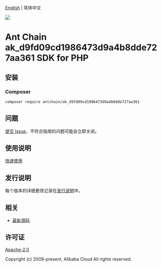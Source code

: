 [English](README.md) | 简体中文

![](https://aliyunsdk-pages.alicdn.com/icons/AlibabaCloud.svg)

# Ant Chain ak_d9fd09cd1986473d9a4b8dde727aa361 SDK for PHP

## 安装

### Composer

```bash
composer require antchain/ak_d9fd09cd1986473d9a4b8dde727aa361
```

## 问题

[提交 Issue](https://github.com/alipay/antchain-openapi-prod-sdk/issues/new)，不符合指南的问题可能会立即关闭。

## 使用说明

[快速使用](https://github.com/alipay/antchain-openapi-prod-sdk)

## 发行说明

每个版本的详细更改记录在[发行说明](./ChangeLog.txt)中。

## 相关

* [最新源码](https://github.com/antchain-openapi-sdk-php)

## 许可证

[Apache-2.0](http://www.apache.org/licenses/LICENSE-2.0)

Copyright (c) 2009-present, Alibaba Cloud All rights reserved.
